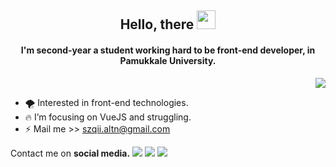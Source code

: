 

## <center> Hello, there <img src="https://raw.githubusercontent.com/MartinHeinz/MartinHeinz/master/wave.gif" width="30px">
 #### <center>I'm second-year a student working hard to be front-end developer, in Pamukkale University.
 
 <div align="right">
<a href="https://findmentor.network/peer/sezgi-altan"> <img src="https://img.shields.io/badge/Find%20Mentor-I'm%20a%20Mentee-blue"> </a>
</div>




- 🌪️ Interested in front-end technologies.
- 🔥 I’m focusing on VueJS and struggling.
- ⚡ Mail me >> szqii.altn@gmail.com


Contact me on **social media.**
<a href="https://www.instagram.com/szq_ii"> <img src="https://cdn4.iconfinder.com/data/icons/colorful-guache-social-media-logos-1/155/social-media_instagram-black-32.png"></a> <a href="https://twitter.com/Szq_ii"> <img src="https://cdn2.iconfinder.com/data/icons/colorful-guache-social-media-logos-1/155/social-media_twitter-32.png"></a> <a href="https://www.linkedin.com/in/sezgi-altan/"> <img src="https://cdn4.iconfinder.com/data/icons/colorful-guache-social-media-logos-1/159/social-media_linkedin-32.png"></a> 
